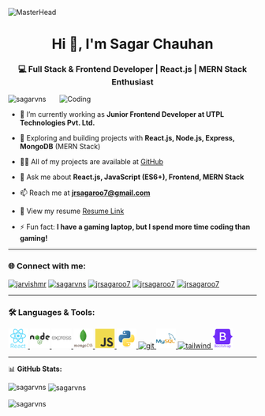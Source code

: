 ![MasterHead](https://michaelwashburnjr.com/hubfs/Imported_Blog_Media/python.jpg)

<h1 align="center">Hi 👋, I'm Sagar Chauhan</h1>
<h3 align="center">💻 Full Stack & Frontend Developer | React.js | MERN Stack Enthusiast</h3>
<img align="right" alt="Coding" width="400" src="https://cdn.dribbble.com/users/1162077/screenshots/3848914/programmer.gif">

<p align="left"> <img src="https://komarev.com/ghpvc/?username=sagarvns&label=Profile%20views&color=0e75b6&style=flat" alt="sagarvns" /> </p>

- 🔭 I’m currently working as **Junior Frontend Developer at UTPL Technologies Pvt. Ltd.**

- 🌱 Exploring and building projects with **React.js, Node.js, Express, MongoDB** (MERN Stack)

- 👨‍💻 All of my projects are available at [GitHub](https://github.com/sagarvns)

- 💬 Ask me about **React.js, JavaScript (ES6+), Frontend, MERN Stack**

- 📫 Reach me at **jrsagaroo7@gmail.com**

- 📄 View my resume [Resume Link](https://drive.google.com/drive/u/0/my-drive)

- ⚡ Fun fact: **I have a gaming laptop, but I spend more time coding than gaming!**

---

<h3 align="left">🌐 Connect with me:</h3>
<p align="left">
<a href="https://twitter.com/jarvishmr" target="blank"><img align="center" src="https://raw.githubusercontent.com/rahuldkjain/github-profile-readme-generator/master/src/images/icons/Social/twitter.svg" alt="jarvishmr" height="30" width="40" /></a>
<a href="https://linkedin.com/in/sagarvns" target="blank"><img align="center" src="https://raw.githubusercontent.com/rahuldkjain/github-profile-readme-generator/master/src/images/icons/Social/linked-in-alt.svg" alt="sagarvns" height="30" width="40" /></a>
<a href="https://www.codechef.com/users/jrsagaroo7" target="blank"><img align="center" src="https://cdn.jsdelivr.net/npm/simple-icons@3.1.0/icons/codechef.svg" alt="jrsagaroo7" height="30" width="40" /></a>
<a href="https://www.hackerrank.com/jrsagaroo7" target="blank"><img align="center" src="https://raw.githubusercontent.com/rahuldkjain/github-profile-readme-generator/master/src/images/icons/Social/hackerrank.svg" alt="jrsagaroo7" height="30" width="40" /></a>
<a href="https://auth.geeksforgeeks.org/user/jrsagaroo7" target="blank"><img align="center" src="https://raw.githubusercontent.com/rahuldkjain/github-profile-readme-generator/master/src/images/icons/Social/geeks-for-geeks.svg" alt="jrsagaroo7" height="30" width="40" /></a>
</p>

---

<h3 align="left">🛠 Languages & Tools:</h3>
<p align="left">
  <a href="https://reactjs.org/" target="_blank" rel="noreferrer"> <img src="https://raw.githubusercontent.com/devicons/devicon/master/icons/react/react-original-wordmark.svg" alt="react" width="40" height="40"/> </a>
  <a href="https://nodejs.org" target="_blank" rel="noreferrer"> <img src="https://raw.githubusercontent.com/devicons/devicon/master/icons/nodejs/nodejs-original-wordmark.svg" alt="nodejs" width="40" height="40"/> </a>
  <a href="https://expressjs.com" target="_blank" rel="noreferrer"> <img src="https://raw.githubusercontent.com/devicons/devicon/master/icons/express/express-original-wordmark.svg" alt="express" width="40" height="40"/> </a>
  <a href="https://www.mongodb.com/" target="_blank" rel="noreferrer"> <img src="https://raw.githubusercontent.com/devicons/devicon/master/icons/mongodb/mongodb-original-wordmark.svg" alt="mongodb" width="40" height="40"/> </a>
  <a href="https://www.javascript.com/" target="_blank" rel="noreferrer"> <img src="https://raw.githubusercontent.com/devicons/devicon/master/icons/javascript/javascript-original.svg" alt="javascript" width="40" height="40"/> </a>
  <a href="https://www.python.org" target="_blank" rel="noreferrer"> <img src="https://raw.githubusercontent.com/devicons/devicon/master/icons/python/python-original.svg" alt="python" width="40" height="40"/> </a>
  <a href="https://git-scm.com/" target="_blank" rel="noreferrer"> <img src="https://www.vectorlogo.zone/logos/git-scm/git-scm-icon.svg" alt="git" width="40" height="40"/> </a>
  <a href="https://www.mysql.com/" target="_blank" rel="noreferrer"> <img src="https://raw.githubusercontent.com/devicons/devicon/master/icons/mysql/mysql-original-wordmark.svg" alt="mysql" width="40" height="40"/> </a>
  <a href="https://tailwindcss.com/" target="_blank" rel="noreferrer"> <img src="https://www.vectorlogo.zone/logos/tailwindcss/tailwindcss-icon.svg" alt="tailwind" width="40" height="40"/> </a>
  <a href="https://getbootstrap.com/" target="_blank" rel="noreferrer"> <img src="https://raw.githubusercontent.com/devicons/devicon/master/icons/bootstrap/bootstrap-plain-wordmark.svg" alt="bootstrap" width="40" height="40"/> </a>
</p>

---

📊 **GitHub Stats:**

<p><img align="left" src="https://github-readme-stats.vercel.app/api/top-langs?username=sagarvns&show_icons=true&locale=en&layout=compact" alt="sagarvns" /></p>

<p>&nbsp;<img align="center" src="https://github-readme-stats.vercel.app/api?username=sagarvns&show_icons=true&locale=en" alt="sagarvns" /></p>

<p><img align="center" src="https://github-readme-streak-stats.herokuapp.com/?user=sagarvns&" alt="sagarvns" /></p>
